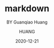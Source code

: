 ---
layout:     post
title:     markdown
subtitle:   BY Guanqiao Huang
date:       2020-12-21
author:     HUANG
header-img: img/post-bg-universe.jpg
catalog: true
tags:
    - Markdown
---